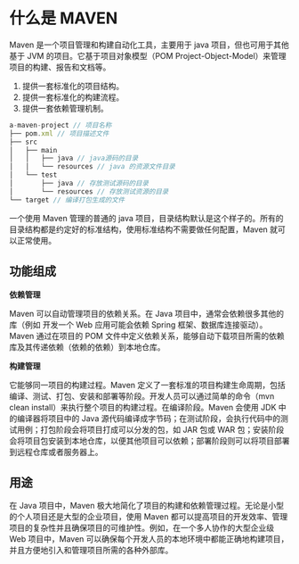 # 什么是 MAVEN

Maven 是一个项目管理和构建自动化工具，主要用于 java 项目，但也可用于其他基于 JVM 的项目。它基于项目对象模型（POM Project-Object-Model）来管理项目的构建、报告和文档等。

1. 提供一套标准化的项目结构。
2. 提供一套标准化的构建流程。
3. 提供一套依赖管理机制。

```javascript
a-maven-project // 项目名称
├── pom.xml // 项目描述文件
├── src
│   ├── main
│   │   ├── java // java源码的目录
│   │   └── resources // java 的资源文件目录
│   └── test
│       ├── java // 存放测试源码的目录
│       └── resources // 存放测试资源的目录
└── target // 编译打包生成的文件
```

一个使用 Maven 管理的普通的 java 项目，目录结构默认是这个样子的。所有的目录结构都是约定好的标准结构，使用标准结构不需要做任何配置，Maven 就可以正常使用。

## 功能组成

**依赖管理**

Maven 可以自动管理项目的依赖关系。在 Java 项目中，通常会依赖很多其他的库（例如 开发一个 Web 应用可能会依赖 Spring 框架、数据库连接驱动）。Maven 通过在项目的 POM 文件中定义依赖关系，能够自动下载项目所需的依赖库及其传递依赖（依赖的依赖）到本地仓库。

**构建管理**

它能够同一项目的构建过程。Maven 定义了一套标准的项目构建生命周期，包括 编译、测试、打包、安装和部署等阶段。开发人员可以通过简单的命令（mvn clean install）来执行整个项目的构建过程。在编译阶段。Maven 会使用 JDK 中的编译器将项目中的 Java 源代码编译成字节码；在测试阶段，会执行代码中的测试用例；打包阶段会将项目打成可以分发的包，如 JAR 包或 WAR 包；安装阶段会将项目包安装到本地仓库，以便其他项目可以依赖；部署阶段则可以将项目部署到远程仓库或者服务器上。

## 用途

在 Java 项目中，Maven 极大地简化了项目的构建和依赖管理过程。无论是小型的个人项目还是大型的企业项目，使用 Maven 都可以提高项目的开发效率、管理项目的复杂性并且确保项目的可维护性。例如，在一个多人协作的大型企业级 Web 项目中，Maven 可以确保每个开发人员的本地环境中都能正确地构建项目，并且方便地引入和管理项目所需的各种外部库。
